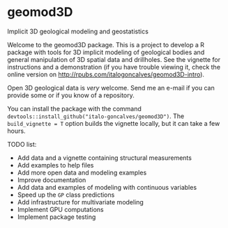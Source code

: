 # geomod3D
Implicit 3D geological modeling and geostatistics

Welcome to the geomod3D package. This is a project to develop a R package with 
tools for 3D implicit modeling of geological bodies and general manipulation of 
3D spatial data and drillholes. See the vignette for instructions and a 
demonstration (if you have trouble viewing it, check the online version on
<http://rpubs.com/italogoncalves/geomod3D-intro>).

Open 3D geological data is *very* welcome. Send me an e-mail if you can provide 
some or if you know of a repository.

You can install the package with the command 
`devtools::install_github("italo-goncalves/geomod3D")`. The 
`build_vignette = T` option builds the vignette locally, but it can take a 
few hours.

TODO list:
* Add data and a vignette containing structural measurements
* Add examples to help files
* Add more open data and modeling examples
* Improve documentation
* Add data and examples of modeling with continuous variables
* Speed up the `GP` class predictions
* Add infrastructure for multivariate modeling
* Implement GPU computations
* Implement package testing
